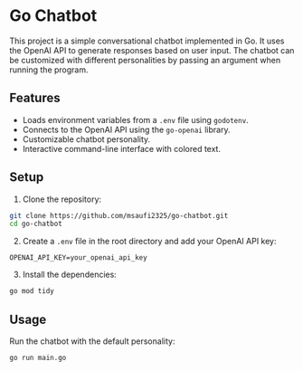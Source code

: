 # Go Chatbot

This project is a simple conversational chatbot implemented in Go. It uses the OpenAI API to generate responses based on user input. The chatbot can be customized with different personalities by passing an argument when running the program.

## Features

- Loads environment variables from a `.env` file using `godotenv`.
- Connects to the OpenAI API using the `go-openai` library.
- Customizable chatbot personality.
- Interactive command-line interface with colored text.

## Setup

1. Clone the repository:
  ```sh
  git clone https://github.com/msaufi2325/go-chatbot.git
  cd go-chatbot
  ```

2. Create a `.env` file in the root directory and add your OpenAI API key:
  ```env
  OPENAI_API_KEY=your_openai_api_key
  ```

3. Install the dependencies:
  ```sh
  go mod tidy
  ```

## Usage

Run the chatbot with the default personality:
```sh
go run main.go